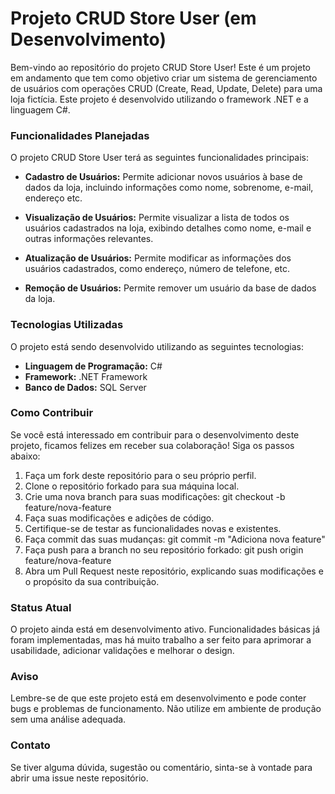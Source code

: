 # Projeto CRUD Store User (em Desenvolvimento)
Bem-vindo ao repositório do projeto CRUD Store User! Este é um projeto em andamento que tem como objetivo criar um sistema de gerenciamento de usuários com operações CRUD (Create, Read, Update, Delete) para uma loja fictícia. Este projeto é desenvolvido utilizando o framework .NET e a linguagem C#.

### Funcionalidades Planejadas
O projeto CRUD Store User terá as seguintes funcionalidades principais:

- **Cadastro de Usuários:** Permite adicionar novos usuários à base de dados da loja, incluindo informações como nome, sobrenome, e-mail, endereço etc.

- **Visualização de Usuários:** Permite visualizar a lista de todos os usuários cadastrados na loja, exibindo detalhes como nome, e-mail e outras informações relevantes.

- **Atualização de Usuários:** Permite modificar as informações dos usuários cadastrados, como endereço, número de telefone, etc.

- **Remoção de Usuários:** Permite remover um usuário da base de dados da loja.

### Tecnologias Utilizadas
O projeto está sendo desenvolvido utilizando as seguintes tecnologias:

- **Linguagem de Programação:** C#
- **Framework:** .NET Framework
- **Banco de Dados:** SQL Server

### Como Contribuir
Se você está interessado em contribuir para o desenvolvimento deste projeto, ficamos felizes em receber sua colaboração! Siga os passos abaixo:

1. Faça um fork deste repositório para o seu próprio perfil.
2. Clone o repositório forkado para sua máquina local.
3. Crie uma nova branch para suas modificações: git checkout -b feature/nova-feature
4. Faça suas modificações e adições de código.
5. Certifique-se de testar as funcionalidades novas e existentes.
6. Faça commit das suas mudanças: git commit -m "Adiciona nova feature"
7. Faça push para a branch no seu repositório forkado: git push origin feature/nova-feature
8. Abra um Pull Request neste repositório, explicando suas modificações e o propósito da sua contribuição.

### Status Atual
O projeto ainda está em desenvolvimento ativo. Funcionalidades básicas já foram implementadas, mas há muito trabalho a ser feito para aprimorar a usabilidade, adicionar validações e melhorar o design.

### Aviso
Lembre-se de que este projeto está em desenvolvimento e pode conter bugs e problemas de funcionamento. Não utilize em ambiente de produção sem uma análise adequada.

### Contato
Se tiver alguma dúvida, sugestão ou comentário, sinta-se à vontade para abrir uma issue neste repositório.

